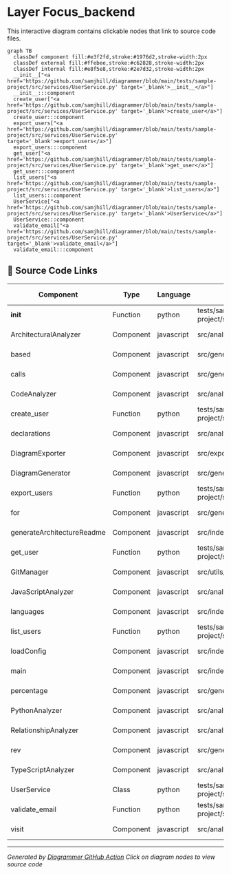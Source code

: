 # Layer Focus_backend

This interactive diagram contains clickable nodes that link to source code files.

```mermaid
graph TB
  classDef component fill:#e3f2fd,stroke:#1976d2,stroke-width:2px
  classDef external fill:#ffebee,stroke:#c62828,stroke-width:2px
  classDef internal fill:#e8f5e8,stroke:#2e7d32,stroke-width:2px
  __init__["<a href='https://github.com/samjhill/diagrammer/blob/main/tests/sample-project/src/services/UserService.py' target='_blank'>__init__</a>"]
  __init__:::component
  create_user["<a href='https://github.com/samjhill/diagrammer/blob/main/tests/sample-project/src/services/UserService.py' target='_blank'>create_user</a>"]
  create_user:::component
  export_users["<a href='https://github.com/samjhill/diagrammer/blob/main/tests/sample-project/src/services/UserService.py' target='_blank'>export_users</a>"]
  export_users:::component
  get_user["<a href='https://github.com/samjhill/diagrammer/blob/main/tests/sample-project/src/services/UserService.py' target='_blank'>get_user</a>"]
  get_user:::component
  list_users["<a href='https://github.com/samjhill/diagrammer/blob/main/tests/sample-project/src/services/UserService.py' target='_blank'>list_users</a>"]
  list_users:::component
  UserService["<a href='https://github.com/samjhill/diagrammer/blob/main/tests/sample-project/src/services/UserService.py' target='_blank'>UserService</a>"]
  UserService:::component
  validate_email["<a href='https://github.com/samjhill/diagrammer/blob/main/tests/sample-project/src/services/UserService.py' target='_blank'>validate_email</a>"]
  validate_email:::component

```

## 📁 Source Code Links

| Component | Type | Language | File Path | Source Link |
|-----------|------|----------|-----------|-------------|
| __init__ | Function | python | tests/sample-project/src/services/UserService.py | [View Source](https://github.com/samjhill/diagrammer/blob/main/tests/sample-project/src/services/UserService.py) |
| ArchitecturalAnalyzer | Component | javascript | src/analyzers/architecturalAnalyzer.js | [View Source](https://github.com/samjhill/diagrammer/blob/main/src/analyzers/architecturalAnalyzer.js) |
| based | Component | javascript | src/generators/diagramGenerator.js | [View Source](https://github.com/samjhill/diagrammer/blob/main/src/generators/diagramGenerator.js) |
| calls | Component | javascript | src/generators/diagramGenerator.js | [View Source](https://github.com/samjhill/diagrammer/blob/main/src/generators/diagramGenerator.js) |
| CodeAnalyzer | Component | javascript | src/analyzers/codeAnalyzer.js | [View Source](https://github.com/samjhill/diagrammer/blob/main/src/analyzers/codeAnalyzer.js) |
| create_user | Function | python | tests/sample-project/src/services/UserService.py | [View Source](https://github.com/samjhill/diagrammer/blob/main/tests/sample-project/src/services/UserService.py) |
| declarations | Component | javascript | src/analyzers/javascriptAnalyzer.js | [View Source](https://github.com/samjhill/diagrammer/blob/main/src/analyzers/javascriptAnalyzer.js) |
| DiagramExporter | Component | javascript | src/exporters/diagramExporter.js | [View Source](https://github.com/samjhill/diagrammer/blob/main/src/exporters/diagramExporter.js) |
| DiagramGenerator | Component | javascript | src/generators/diagramGenerator.js | [View Source](https://github.com/samjhill/diagrammer/blob/main/src/generators/diagramGenerator.js) |
| export_users | Function | python | tests/sample-project/src/services/UserService.py | [View Source](https://github.com/samjhill/diagrammer/blob/main/tests/sample-project/src/services/UserService.py) |
| for | Component | javascript | src/generators/diagramGenerator.js | [View Source](https://github.com/samjhill/diagrammer/blob/main/src/generators/diagramGenerator.js) |
| generateArchitectureReadme | Component | javascript | src/index.js | [View Source](https://github.com/samjhill/diagrammer/blob/main/src/index.js) |
| get_user | Function | python | tests/sample-project/src/services/UserService.py | [View Source](https://github.com/samjhill/diagrammer/blob/main/tests/sample-project/src/services/UserService.py) |
| GitManager | Component | javascript | src/utils/gitManager.js | [View Source](https://github.com/samjhill/diagrammer/blob/main/src/utils/gitManager.js) |
| JavaScriptAnalyzer | Component | javascript | src/analyzers/javascriptAnalyzer.js | [View Source](https://github.com/samjhill/diagrammer/blob/main/src/analyzers/javascriptAnalyzer.js) |
| languages | Component | javascript | src/index.js | [View Source](https://github.com/samjhill/diagrammer/blob/main/src/index.js) |
| list_users | Function | python | tests/sample-project/src/services/UserService.py | [View Source](https://github.com/samjhill/diagrammer/blob/main/tests/sample-project/src/services/UserService.py) |
| loadConfig | Component | javascript | src/index.js | [View Source](https://github.com/samjhill/diagrammer/blob/main/src/index.js) |
| main | Component | javascript | src/index.js | [View Source](https://github.com/samjhill/diagrammer/blob/main/src/index.js) |
| percentage | Component | javascript | src/generators/diagramGenerator.js | [View Source](https://github.com/samjhill/diagrammer/blob/main/src/generators/diagramGenerator.js) |
| PythonAnalyzer | Component | javascript | src/analyzers/pythonAnalyzer.js | [View Source](https://github.com/samjhill/diagrammer/blob/main/src/analyzers/pythonAnalyzer.js) |
| RelationshipAnalyzer | Component | javascript | src/analyzers/relationshipAnalyzer.js | [View Source](https://github.com/samjhill/diagrammer/blob/main/src/analyzers/relationshipAnalyzer.js) |
| rev | Component | javascript | src/generators/diagramGenerator.js | [View Source](https://github.com/samjhill/diagrammer/blob/main/src/generators/diagramGenerator.js) |
| TypeScriptAnalyzer | Component | javascript | src/analyzers/typescriptAnalyzer.js | [View Source](https://github.com/samjhill/diagrammer/blob/main/src/analyzers/typescriptAnalyzer.js) |
| UserService | Class | python | tests/sample-project/src/services/UserService.py | [View Source](https://github.com/samjhill/diagrammer/blob/main/tests/sample-project/src/services/UserService.py) |
| validate_email | Function | python | tests/sample-project/src/services/UserService.py | [View Source](https://github.com/samjhill/diagrammer/blob/main/tests/sample-project/src/services/UserService.py) |
| visit | Component | javascript | src/analyzers/typescriptAnalyzer.js | [View Source](https://github.com/samjhill/diagrammer/blob/main/src/analyzers/typescriptAnalyzer.js) |


---
*Generated by [Diagrammer GitHub Action](https://github.com/samjhill/diagrammer)*
*Click on diagram nodes to view source code*